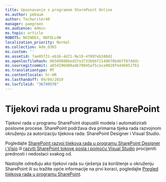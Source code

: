 ```yaml
---
title: Upoznavanje s programom SharePoint Online
ms.author: pebaum
author: Techwriter40
manager: pamgreen
ms.audience: Admin
ms.topic: article
ROBOTS: NOINDEX, NOFOLLOW
localization_priority: Normal
ms.collection: Adm_O365
ms.custom: ''
ms.assetid: 7ae05f21-eb16-4d71-9e19-4f097eb100d2
ms.openlocfilehash: 0b589888bed37a3733b6bf2148070b46ff874ddc
ms.sourcegitcommit: a65d196d00adb70045af5caca9828fe44b951f61
ms.translationtype: MT
ms.contentlocale: hr-HR
ms.lasthandoff: 09/04/2019
ms.locfileid: "36749576"
---
```

# <a name="workflows-in-sharepoint"></a>Tijekovi rada u programu SharePoint

Tijekovi rada u programu SharePoint dopustili modela i automatizirati poslovne procese. SharePoint podržava dva primarna tijeka rada razvojnom okruženju za autorizaciju tijekova rada: SharePoint Designer i Visual Studio. 

Pogledajte [SharePoint razvoj tijekova rada u programu SharePoint Designer i Visio](https://docs.microsoft.com/sharepoint/dev/general-development/develop-sharepoint-workflows-using-visual-studio) ili [razviti SharePoint tokove posla i pomoću Visual Studio](https://docs.microsoft.com/sharepoint/dev/general-development/develop-sharepoint-workflows-using-visual-studio) procijeniti prednosti i nedostaci svakog od. 

Nastojite određuju ako tijekovi rada su rješenja za korištenje u okruženju SharePoint ili su tražite opće informacije na prvi koraci, pogledajte [Pregled tijekova rada u programu SharePoint](https://docs.microsoft.com/sharepoint/dev/general-development/get-started-with-workflows-in-sharepoint#overview-of-workflows-in-sharepoint).